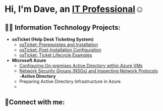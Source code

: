 <h1>Hi, I'm Dave, an <a href="https://linkedin.com/in/Josh">IT Professional</a>☺</h1>

<h2>👨‍💻 Information Technology Projects:</h2>

- <b>osTicket (Help Desk Ticketing System)</b>
  - [osTicket: Prerequisites and Installation](https://github.com/dave-mods/osticket-prereqs)
  - [osTicket: Post-Installation Configuration](https://github.com/dave-mods/post-install-config)
  - [osTicket: Ticket Lifecycle Examples](https://github.com/dave-mods/ticket-lifecycle)
- <b>Microsoft Azure</b>
  - [Configuring On-premises Active Directory within Azure VMs](https://github.com/dave-mods/configure-ad)
  - [Network Security Groups (NSGs) and Inspecting Network Protocols](https://github.com/dave-mods/azure-network-protocols)
-<b>Active Directory</b>
  - Preparing Active Directory Infrastructure in Azure
  - 














<h2>🤳Connect with me:</h2>

